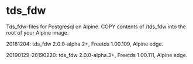 # tds_fdw
Tds_fdw-files for Postgresql on Alpine. COPY contents of /tds_fdw into the root of your Alpine image.

20181204: tds_fdw 2.0.0-alpha.2+, Freetds 1.00.109, Alpine edge.

20190129-20190220: tds_fdw 2.0.0-alpha.3+, Freetds 1.00.111, Alpine edge.
